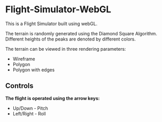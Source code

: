 # Flight-Simulator-WebGL

This is a Flight Simulator built using webGL. 

The terrain is randomly generated using the Diamond Square Algorithm. Different heights of the peaks are denoted by different colors.

The terrain can be viewed in three rendering parameters:
* Wireframe
* Polygon
* Polygon with edges

## Controls
**The flight is operated using the arrow keys:**
  * Up/Down - Pitch 
  * Left/Right - Roll

